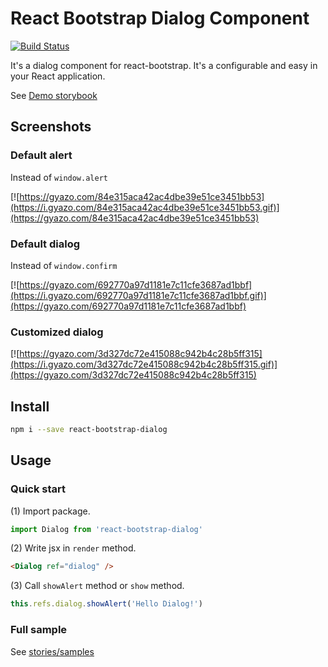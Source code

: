 # React Bootstrap Dialog Component

[![Build Status](https://travis-ci.org/akiroom/react-bootstrap-dialog.svg?branch=master)](https://travis-ci.org/akiroom/react-bootstrap-dialog)

It's a dialog component for react-bootstrap. It's a configurable and easy in your React application.

See [Demo storybook](https://akiroom.github.io/react-bootstrap-dialog/)

## Screenshots

### Default alert

Instead of `window.alert`

[![https://gyazo.com/84e315aca42ac4dbe39e51ce3451bb53](https://i.gyazo.com/84e315aca42ac4dbe39e51ce3451bb53.gif)](https://gyazo.com/84e315aca42ac4dbe39e51ce3451bb53)

### Default dialog

Instead of `window.confirm`

[![https://gyazo.com/692770a97d1181e7c11cfe3687ad1bbf](https://i.gyazo.com/692770a97d1181e7c11cfe3687ad1bbf.gif)](https://gyazo.com/692770a97d1181e7c11cfe3687ad1bbf)

### Customized dialog

[![https://gyazo.com/3d327dc72e415088c942b4c28b5ff315](https://i.gyazo.com/3d327dc72e415088c942b4c28b5ff315.gif)](https://gyazo.com/3d327dc72e415088c942b4c28b5ff315)

## Install

```sh
npm i --save react-bootstrap-dialog
```

## Usage

### Quick start


(1) Import package.

```js
import Dialog from 'react-bootstrap-dialog'
```

(2) Write jsx in `render` method.

```html
<Dialog ref="dialog" />
```

(3) Call `showAlert` method or `show` method.

```js
this.refs.dialog.showAlert('Hello Dialog!')
```

### Full sample

See [stories/samples](https://github.com/akiroom/react-bootstrap-dialog/tree/master/src/stories/samples)
